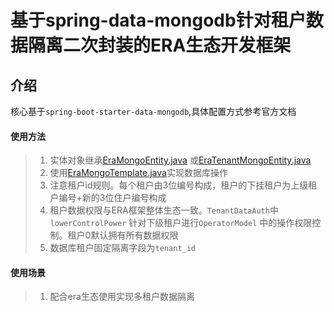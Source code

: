 # 基于spring-data-mongodb针对租户数据隔离二次封装的ERA生态开发框架

## 介绍

核心基于`spring-boot-starter-data-mongodb`,具体配置方式参考官方文档

#### 使用方法

> 1. 实体对象继承[EraMongoEntity.java](src/main/java/com/ourexists/era/framework/orm/mongodb/EraMongoEntity.java)
     或[EraTenantMongoEntity.java](src/main/java/com/ourexists/era/framework/orm/mongodb/EraTenantMongoEntity.java)
> 2. 使用[EraMongoTemplate.java](src/main/java/com/ourexists/era/framework/orm/mongodb/EraMongoTemplate.java)实现数据库操作
> 3. 注意租户id规则。每个租户由3位编号构成，租户的下挂租户为上级租户编号+新的3位住户编号构成
> 4. 租户数据权限与ERA框架整体生态一致。`TenantDataAuth`中`lowerControlPower` 针对下级租户进行`OperatorModel`
     中的操作权限控制。租户0默认拥有所有数据权限
> 5. 数据库租户固定隔离字段为`tenant_id`

#### 使用场景

> 1. 配合era生态使用实现多租户数据隔离